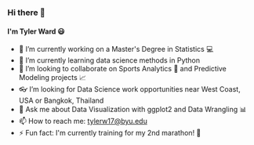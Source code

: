 ### Hi there 👋

<!--
**runstats21/runstats21** is a ✨ _special_ ✨ repository because its `README.md` (this file) appears on your GitHub profile.

Here are some ideas to get you started:

-  I’m currently working on a Master's Degree in Statistics
- 🌱 I’m currently learning data science methods in Python
- :football I’m looking to collaborate on Sports Analytics and Predictive Modeling
- 🤔 I’m looking for 
- :chart_with_upwards_trend: Ask me about Data Visualization with ggplot2 and Data Wrangling
- 📫 How to reach me: tylerw17@byu.edu
- 😄 Pronouns: ...
- ⚡ Fun fact: I'm currently training for my 2nd marathon! 
-->
#### I'm Tyler Ward :smiley:
- 🔭 I’m currently working on a Master's Degree in Statistics :computer:
- 🌱 I’m currently learning data science methods in Python
- :calling: I’m looking to collaborate on Sports Analytics :football: and Predictive Modeling projects :chart_with_upwards_trend:
- :eyeglasses: I’m looking for Data Science work opportunities near West Coast, USA or Bangkok, Thailand
- :speech_balloon: Ask me about Data Visualization with ggplot2 and Data Wrangling :bar_chart:
- 📫 How to reach me: tylerw17@byu.edu
- ⚡ Fun fact: I'm currently training for my 2nd marathon! :running:
